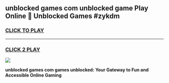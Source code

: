 
## unblocked games com unblocked game Play Online 👋 Unblocked Games #zykdm
<h3>
<a href="https://premium.freeplayer.one?title=unblocked_games_com&ref=21F">CLICK TO PLAY</a></h3>
<hr>

<h3>
<a href="https://premium.freeplayer.one?title=unblocked_games_com&ref=21F">CLICK 2 PLAY</a>
  
</h3>

<a href="https://premium.freeplayer.one?title=unblocked_games_com&ref=21F/"><img src="https://clearcache.store/games.png"></a>


**unblocked games com games unblocked: Your Gateway to Fun and Accessible Online Gaming**
